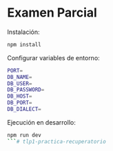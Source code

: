 # Examen Parcial

Instalación:
```bash
npm install
```

Configurar variables de entorno:
```bash
PORT=
DB_NAME=
DB_USER=
DB_PASSWORD=
DB_HOST=
DB_PORT=
DB_DIALECT=
```


Ejecución en desarrollo:
````bash
npm run dev
```#   t l p 1 - p r a c t i c a - r e c u p e r a t o r i o  
 